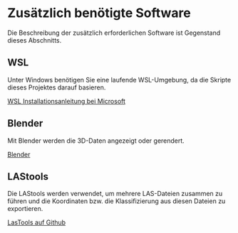 # Zusätzlich benötigte Software

Die Beschreibung der zusätzlich erforderlichen Software ist Gegenstand dieses Abschnitts.

## WSL

Unter Windows benötigen Sie eine laufende WSL-Umgebung, da die Skripte dieses Projektes darauf basieren.

[WSL Installationsanleitung bei Microsoft](https://learn.microsoft.com/de-de/windows/wsl/install)


## Blender

Mit Blender werden die 3D-Daten angezeigt oder gerendert.

[Blender](https://www.blender.org/)

## LAStools

Die LAStools werden verwendet, um mehrere LAS-Dateien zusammen zu führen und die Koordinaten bzw. die Klassifizierung aus diesen Dateien zu exportieren.

[LasTools auf Github](https://github.com/LAStools/LAStools)

